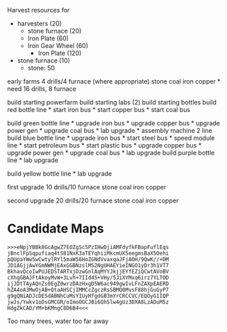 
Harvest resources for
  * harvesters (20)
    * stone furnace (20)
    * Iron Plate (60)
    * Iron Gear Wheel (60)
        * Iron Plate (120)
  * stone furnace (10)
    * stone: 50


early farms 4 drills/4 furnace (where appropriate)
    stone
    coal
    iron
    copper
    * need 16 drills, 8 furnace


build starting powerfarm
build starting labs (2)
build starting bottles
build red bottle line
    * start iron bus
    * start copper bus
    * start coal bus

build green bottle line
    * upgrade iron bus
    * upgrade copper bus
    * upgrade power gen
    * upgrade coal bus
    * lab upgrade
    * assembly machine 2 line
build blue bottle line
    * upgrade iron bus
    * start steel bus
    * speed module line
    * start petroleum bus
    * start plastic bus
    * upgrade copper bus
    * upgrade power gen
    * upgrade coal bus
    * lab upgrade
build purple bottle line
    * lab upgrade
    
build yellow bottle line
    * lab upgrade

first upgrade 10 drills/10 furnace
    stone
    coal
    iron
    copper

second upgrade 20 drills/20 furnace
    stone
    coal
    iron
    copper

# Candidate Maps
```
>>>eNpjYBBk8GcAgwZ7EOZgSc5PzIHwDjiAMFdyfkFBapFuflEqs
jBnclFpSqpufiaq4tS81NxK3aTEYqhiiMkcmUX5eegmsBaX5Oehi
pQUpaYWw5wCwtylRYl5maW56HoZGNdVvaxqaJFjAOH/9QwK//+DM
JD1AGjjAwYGmNWMjEAxGGBNzslMS2NgUHAEYieINGO1yDr3h1VT7
BkhavQcoIwPUJEDSTARTxjDzwGnlAqMYYJkjjEYfEZiQCwtAVoBV
cXhgGBAJFtAkoyMvW+3Lvh+7IId45+VHy/5JiXYMxq6irz7YLTOD
ijJDtTAyAQnZs0EgZ0wrzDAzHxgD5W6ac949gwIvLFnZAXpEAERD
hZA4oA3MwOjAB+QtaAHSCjIMMCcZgczRsSBMQ0MvsF88hjGuGyP7
g9gQNiADJcDESdABNhCuMsYIUyHfgdGB3mYrCRCCVC/EQOyG1IQP
jwJs/Ywkv1oDsGMCGR/oImoOGCJBi6QhSlw4gUz3DXA8LzADuM5z
HdgZkCAD/YM+bKMngC8D6B4<<<
```
Too many trees, water too far away

